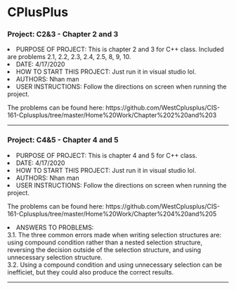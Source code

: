 # CPlusPlus

### Project: C2&3 - Chapter 2 and 3

<li> PURPOSE OF PROJECT: This is chapter 2 and 3 for C++ class. Included are problems 2.1, 2.2, 2.3, 2.4, 2.5, 8, 9, 10.                         </li>
<li> DATE: 4/17/2020                              </li>
<li> HOW TO START THIS PROJECT: Just run it in visual studio lol.                 </li>
<li> AUTHORS: Nhan man                                         </li>
<li> USER INSTRUCTIONS: Follow the directions on screen when running the project.  </li>

<p> The problems can be found here: https://github.com/WestCplusplus/CIS-161-Cplusplus/tree/master/Home%20Work/Chapter%202%20and%203 </p>

<hr>
<p>

### Project: C4&5 - Chapter 4 and 5

<li> PURPOSE OF PROJECT: This is chapter 4 and 5 for C++ class.</li>
<li> DATE: 4/17/2020</li>
<li> HOW TO START THIS PROJECT: Just run it in visual studio lol.                 </li>
<li> AUTHORS: Nhan man                                         </li>
<li> USER INSTRUCTIONS: Follow the directions on screen when running the project.  </li>

<p> The problems can be found here: https://github.com/WestCplusplus/CIS-161-Cplusplus/tree/master/Home%20Work/Chapter%204%20and%205 </p>
<li> ANSWERS TO PROBLEMS: </li>
3.1. The three common errors made when writing selection structures are: using compound condition rather than a nested selection structure, reversing the decision outside of the selection structure, and using unnecessary selection structure. <br>
3.2. Using a compound condition and using unnecessary selection can be inefficiet, but they could also produce the correct results. <br>

<hr>
<p>
